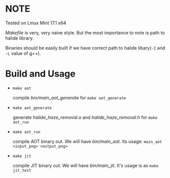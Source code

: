 NOTE
====
Tested on Linux Mint 17.1 x64

*Makefile* is very, very naive style. But the most importance to note is path to halide library.

Binaries should be easily built if we have correct path to halide libary(`-I` and `-L` value of g++).

Build and Usage
===============
* `make aot`

   compile *bin/main_aot_generate* for `make aot_generate`
* `make aot_generate`

   generate *halide_haze_removal.o* and *halide_haze_removal.h* for `make aot_run`
* `make aot_run`

   compile AOT binary out. We will have *bin/main_aot*. Its usage: `main_aot <input_png> <output_png>`
* `make jit`

   compile JIT binary out. We will have *bin/main_jit*. It's usage is as `make jit_test`
